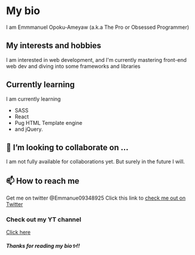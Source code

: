 # My bio
I am Emmmanuel Opoku-Ameyaw (a.k.a The Pro or Obsessed Programmer)
<!-- - 👋 Hi, I’m @the-pro7 -->
## My interests and hobbies
I am interested in web development, and I'm currently mastering front-end web dev and
diving into some frameworks and libraries

## Currently learning
I am currently learning

- SASS
- React
- Pug HTML Template engine
- and jQuery.

## 💞️ I’m looking to collaborate on ...
I am not fully available for collaborations yet. But surely in the future I will.

## 📫 How to reach me 
Get me on twitter @Emmanue09348925
Click this link to [check me out on Twitter](https://twitter.com/Emmanue09348925)

### Check out my YT channel
[Click here](https://www.youtube.com/channel/UCooItWqU8-l3yPeIPVCS50A)

##### Thanks for reading my bio✨!!
<!---
the-pro7/the-pro7 is a ✨ special ✨ repository because its `README.md` (this file) appears on your GitHub profile.
You can click the Preview link to take a look at your changes.
--->
